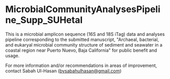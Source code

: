 # MicrobialCommunityAnalysesPipeline_Supp_SUHetal

This is a microbial amplicon sequence (16S and 18S iTag) data and analyses pipeline corresponding to the submitted manuscript, "Archaeal, bacterial, and eukaryal microbial community structure of sediment and seawater in a coastal region near Puerto Nuevo, Baja California" for public benefit and usage. 

For more information and/or recommendations in areas of improvement, contact Sabah Ul-Hasan (bysabahulhasan@gmail.com)
